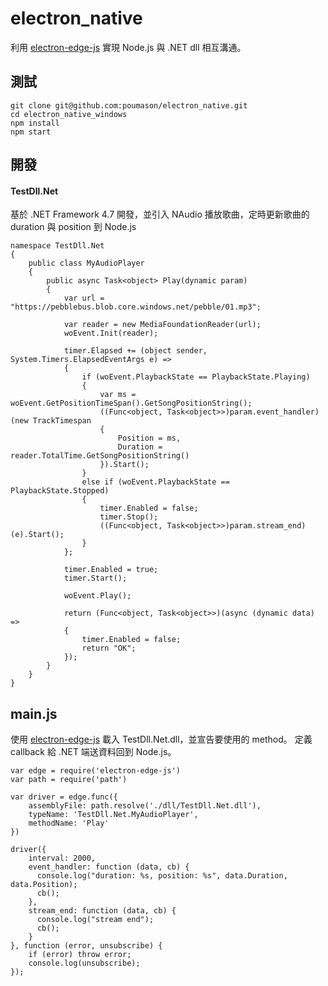 # electron_native

利用 [electron-edge-js](https://github.com/agracio/electron-edge-js) 實現 Node.js 與 .NET dll 相互溝通。

## 測試
```
git clone git@github.com:poumason/electron_native.git
cd electron_native_windows
npm install
npm start
```

## 開發
#### TestDll.Net
基於 .NET Framework 4.7 開發，並引入 NAudio 播放歌曲，定時更新歌曲的 duration 與 position 到 Node.js
```
namespace TestDll.Net
{
    public class MyAudioPlayer
    {
        public async Task<object> Play(dynamic param)
        {
            var url = "https://pebblebus.blob.core.windows.net/pebble/01.mp3";

            var reader = new MediaFoundationReader(url);
            woEvent.Init(reader);

            timer.Elapsed += (object sender, System.Timers.ElapsedEventArgs e) =>
            {
                if (woEvent.PlaybackState == PlaybackState.Playing)
                {
                    var ms = woEvent.GetPositionTimeSpan().GetSongPositionString();
                    ((Func<object, Task<object>>)param.event_handler)(new TrackTimespan
                    {
                        Position = ms,
                        Duration = reader.TotalTime.GetSongPositionString()
                    }).Start();
                }
                else if (woEvent.PlaybackState == PlaybackState.Stopped)
                {
                    timer.Enabled = false;
                    timer.Stop();
                    ((Func<object, Task<object>>)param.stream_end)(e).Start();
                }
            };
            
            timer.Enabled = true;
            timer.Start();

            woEvent.Play();

            return (Func<object, Task<object>>)(async (dynamic data) =>
            {
                timer.Enabled = false;
                return "OK";
            });
        }
    }
}
```
## main.js
使用 [electron-edge-js](https://github.com/agracio/electron-edge-js) 載入 TestDll.Net.dll，並宣告要使用的 method。
定義 callback 給 .NET 端送資料回到 Node.js。

```
var edge = require('electron-edge-js')
var path = require('path')

var driver = edge.func({
    assemblyFile: path.resolve('./dll/TestDll.Net.dll'),
    typeName: 'TestDll.Net.MyAudioPlayer',
    methodName: 'Play'
})

driver({
    interval: 2000,
    event_handler: function (data, cb) {
      console.log("duration: %s, position: %s", data.Duration, data.Position);
      cb();
    },
    stream_end: function (data, cb) {
      console.log("stream end");
      cb();
    }
}, function (error, unsubscribe) {
    if (error) throw error;
    console.log(unsubscribe);
});
```
